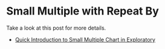 # Small Multiple with Repeat By

Take a look at this post for more details.

* [Quick Introduction to Small Multiple Chart in Exploratory](https://blog.exploratory.io/quick-introduction-to-small-multiple-chart-6386745034bc)
